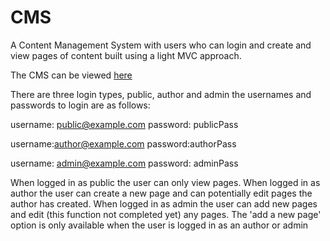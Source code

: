 # CMS
A Content Management System with users who can login and create and view pages of content built using a light MVC approach.

The CMS can be viewed <a href="http://markonesolutions.com/CMS/index.php">here</a>

There are three login types, public, author and admin the usernames and passwords to login are as follows:

username: public@example.com
password: publicPass

username:author@example.com
password:authorPass

username: admin@example.com
password: adminPass

When logged in as public the user can only view pages. When logged in as author the user can create a new page and can potentially edit pages the author has created. When logged in as admin the user can add new pages and edit (this function not completed yet) any pages.
The 'add a new page' option is only available when the user is logged in as an author or admin
